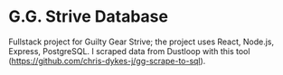 # G.G. Strive Database

Fullstack project for Guilty Gear Strive; the project uses React, Node.js, Express, PostgreSQL.
I scraped data from Dustloop with this tool (https://github.com/chris-dykes-j/gg-scrape-to-sql).

